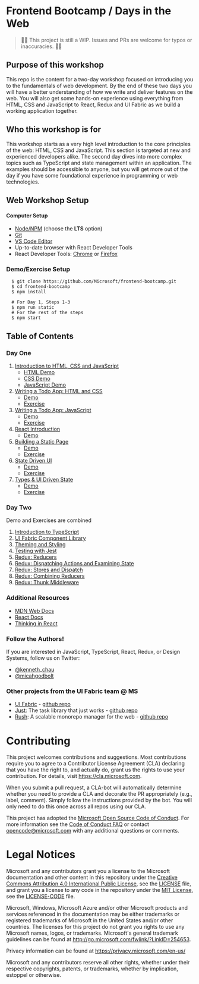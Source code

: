 # Frontend Bootcamp / Days in the Web

> 🚨🚨 This project is still a WIP. Issues and PRs are welcome for typos or inaccuracies. 🚨🚨

## Purpose of this workshop

This repo is the content for a two-day workshop focused on introducing you to the fundamentals of web development. By the end of these two days you will have a better understanding of how we write and deliver features on the web. You will also get some hands-on experience using everything from HTML, CSS and JavaScript to React, Redux and UI Fabric as we build a working application together.

## Who this workshop is for

This workshop starts as a very high level introduction to the core principles of the web: HTML, CSS and JavaScript. This section is targeted at new and experienced developers alike. The second day dives into more complex topics such as TypeScript and state management within an application. The examples should be accessible to anyone, but you will get more out of the day if you have some foundational experience in programming or web technologies.

## Web Workshop Setup

#### Computer Setup

- [Node/NPM](https://nodejs.org/en/) (choose the **LTS** option)
- [Git](https://git-scm.com/downloads)
- [VS Code Editor](https://code.visualstudio.com)
- Up-to-date browser with React Developer Tools
- React Developer Tools: [Chrome](https://chrome.google.com/webstore/detail/react-developer-tools/fmkadmapgofadopljbjfkapdkoienihi?hl=en) or [Firefox](https://addons.mozilla.org/en-US/firefox/addon/react-devtools/)

### Demo/Exercise Setup

```
  $ git clone https://github.com/Microsoft/frontend-bootcamp.git
  $ cd frontend-bootcamp
  $ npm install

  # For Day 1, Steps 1-3
  $ npm run static
  # For the rest of the steps
  $ npm start
```

## Table of Contents

### Day One

1. [Introduction to HTML, CSS and JavaScript](step1-01)
   - [HTML Demo](step1-01/html-demo)
   - [CSS Demo](step1-01/css-demo)
   - [JavaScript Demo](step1-01/js-demo)
2. [Writing a Todo App: HTML and CSS](step1-02)
   - [Demo](step1-02/demo)
   - [Exercise](step1-02/exercise)
3. [Writing a Todo App: JavaScript](step1-03)
   - [Demo](step1-03/demo)
   - [Exercise](step1-03/exercise)
4. [React Introduction](step1-04)
   - [Demo](step1-04/demo)
5. [Building a Static Page](step1-05)
   - [Demo](step1-05/demo)
   - [Exercise](step1-05/exercise)
6. [State Driven UI](step1-06)
   - [Demo](step1-06/demo)
   - [Exercise](step1-06/exercise)
7. [Types & UI Driven State](step1-07)
   - [Demo](step1-07/demo)
   - [Exercise](step1-07/exercise)

### Day Two

Demo and Exercises are combined

1. [Introduction to TypeScript](step2-01)
2. [UI Fabric Component Library](step2-02)
3. [Theming and Styling](step2-03)
4. [Testing with Jest](step2-04)
5. [Redux: Reducers](step2-05)
6. [Redux: Dispatching Actions and Examining State](step2-06)
7. [Redux: Stores and Dispatch](step2-07)
8. [Redux: Combining Reducers](step2-08)
9. [Redux: Thunk Middleware](step2-09)

### Additional Resources

- [MDN Web Docs](https://developer.mozilla.org/en-US/)
- [React Docs](https://reactjs.org/docs/getting-started.html)
- [Thinking in React](https://reactjs.org/docs/thinking-in-react.html)

### Follow the Authors!

If you are interested in JavaScript, TypeScript, React, Redux, or Design Systems, follow us on Twitter:

- [@kenneth_chau](https://twitter.com/kenneth_chau)
- [@micahgodbolt](https://twitter.com/micahgodbolt)

### Other projects from the UI Fabric team @ MS

- [UI Fabric](https://developer.microsoft.com/en-us/fabric) - [github repo](https://github.com/officedev/office-ui-fabric-react)
- [Just](https://microsoft.github.io/just): The task library that just works - [github repo](https://github.com/Microsoft/just)
- [Rush](https://rushjs.io): A scalable monorepo manager for the web - [github repo](https://github.com/Microsoft/web-build-tools/)

# Contributing

This project welcomes contributions and suggestions. Most contributions require you to agree to a
Contributor License Agreement (CLA) declaring that you have the right to, and actually do, grant us
the rights to use your contribution. For details, visit https://cla.microsoft.com.

When you submit a pull request, a CLA-bot will automatically determine whether you need to provide
a CLA and decorate the PR appropriately (e.g., label, comment). Simply follow the instructions
provided by the bot. You will only need to do this once across all repos using our CLA.

This project has adopted the [Microsoft Open Source Code of Conduct](https://opensource.microsoft.com/codeofconduct/).
For more information see the [Code of Conduct FAQ](https://opensource.microsoft.com/codeofconduct/faq/) or
contact [opencode@microsoft.com](mailto:opencode@microsoft.com) with any additional questions or comments.

# Legal Notices

Microsoft and any contributors grant you a license to the Microsoft documentation and other content
in this repository under the [Creative Commons Attribution 4.0 International Public License](https://creativecommons.org/licenses/by/4.0/legalcode),
see the [LICENSE](LICENSE) file, and grant you a license to any code in the repository under the [MIT License](https://opensource.org/licenses/MIT), see the
[LICENSE-CODE](LICENSE-CODE) file.

Microsoft, Windows, Microsoft Azure and/or other Microsoft products and services referenced in the documentation
may be either trademarks or registered trademarks of Microsoft in the United States and/or other countries.
The licenses for this project do not grant you rights to use any Microsoft names, logos, or trademarks.
Microsoft's general trademark guidelines can be found at http://go.microsoft.com/fwlink/?LinkID=254653.

Privacy information can be found at https://privacy.microsoft.com/en-us/

Microsoft and any contributors reserve all other rights, whether under their respective copyrights, patents,
or trademarks, whether by implication, estoppel or otherwise.
